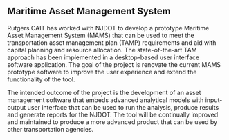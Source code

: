 ## Maritime Asset Management System

Rutgers CAIT has worked with NJDOT to develop a prototype Maritime Asset Management System (MAMS) that can be used to meet the transportation asset management plan (TAMP) requirements and aid with capital planning and resource allocation. The state-of-the-art TAM approach has been implemented in a desktop-based user interface software application. The goal of the project is renovate the current MAMS prototype software to improve the user experience and extend the functionality of the tool.

The intended outcome of the project is the development of an asset management software that embeds advanced analytical models with input-output user interface that can be used to run the analysis, produce results and generate reports for the NJDOT. The tool will be continually improved and maintained to produce a more advanced product that can be used by other transportation agencies.
